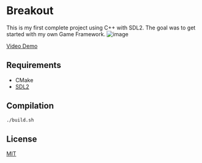 # Breakout

This is my first complete project using C++ with SDL2. The goal was to get started with my own Game Framework.
![image](https://drive.google.com/uc?export=view&id=1cKdpd3vCmm4oUO6g_keWrmjSE8Eo_UpK)

[Video Demo](https://www.youtube.com/watch?v=45yxTe-qgTo)

## Requirements
* CMake
* [SDL2](https://www.libsdl.org/)

## Compilation

```bash
./build.sh
```

## License
[MIT](https://choosealicense.com/licenses/mit/)